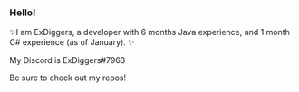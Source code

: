 ### Hello!
✨I am ExDiggers, a developer with 6 months Java experience, and 1 month C# experience (as of January). ✨

My Discord is ExDiggers#7963

Be sure to check out my repos!
